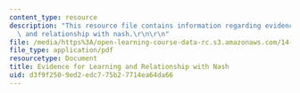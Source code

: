 ```yaml
---
content_type: resource
description: "This resource file contains information regarding evidence for learning\
  \ and relationship with nash.\r\n\r\n"
file: /media/https%3A/open-learning-course-data-rc.s3.amazonaws.com/14-11-insights-from-game-theory-into-social-behavior-fall-2013/d3f9f2509ed2edc775b27714ea64da66_MIT14_11F13_Learning.pdf
file_type: application/pdf
resourcetype: Document
title: Evidence for Learning and Relationship with Nash
uid: d3f9f250-9ed2-edc7-75b2-7714ea64da66
---
```

